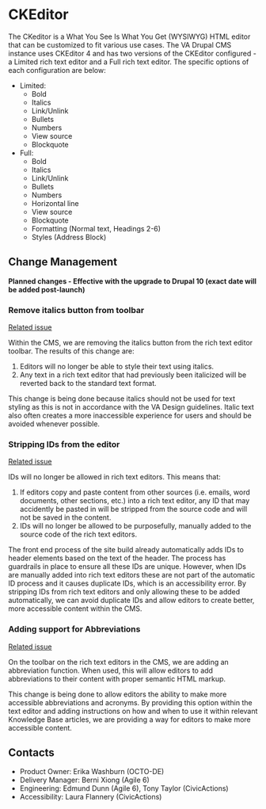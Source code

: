 # CKEditor

The CKeditor is a What You See Is What You Get (WYSIWYG) HTML editor that can be customized to fit various use cases.  The VA Drupal CMS instance uses CKEditor 4 and has two versions of the CKEditor configured - a Limited rich text editor and a Full rich text editor. The specific options of each configuration are below:
- Limited:
  - Bold
  - Italics
  - Link/Unlink
  - Bullets
  - Numbers
  - View source
  - Blockquote
- Full:
  - Bold
  - Italics
  - Link/Unlink
  - Bullets
  - Numbers
  - Horizontal line
  - View source
  - Blockquote
  - Formatting (Normal text, Headings 2-6)
  - Styles (Address Block)

## Change Management

**Planned changes - Effective with the upgrade to Drupal 10 (exact date will be added post-launch)**

### Remove italics button from toolbar
[Related issue](https://github.com/department-of-veterans-affairs/va.gov-cms/issues/13959)

Within the CMS, we are removing the italics button from the rich text editor toolbar. The results of this change are:

1. Editors will no longer be able to style their text using italics.
2. Any text in a rich text editor that had previously been italicized will be reverted back to the standard text format.

This change is being done because italics should not be used for text styling as this is not in accordance with the VA Design guidelines. Italic text also often creates a more inaccessible experience for users and should be avoided whenever possible.

### Stripping IDs from the editor
[Related issue](https://github.com/department-of-veterans-affairs/va.gov-cms/issues/14115)

IDs will no longer be allowed in rich text editors. This means that:

1. If editors copy and paste content from other sources (i.e. emails, word documents, other sections, etc.) into a rich text editor, any ID that may accidently be pasted in will be stripped from the source code and will not be saved in the content.
2. IDs will no longer be allowed to be purposefully, manually added to the source code of the rich text editors.

The front end process of the site build already automatically adds IDs to header elements based on the text of the header.  The process has guardrails in place to ensure all these IDs are unique.  However, when IDs are manually added into rich text editors these are not part of the automatic ID process and it causes duplicate IDs, which is an accessibility error. By stripping IDs from rich text editors and only allowing these to be added automatically, we can avoid duplicate IDs and allow editors to create better, more accessible content within the CMS.

### Adding support for Abbreviations
[Related issue](https://github.com/department-of-veterans-affairs/va.gov-cms/issues/14114)

On the toolbar on the rich text editors in the CMS, we are adding an abbreviation function. When used, this will allow editors to add abbreviations to their content with proper semantic HTML markup.

This change is being done to allow editors the ability to make more accessible abbreviations and acronyms. By providing this option within the text editor and adding instructions on how and when to use it within relevant Knowledge Base articles, we are providing a way for editors to make more accessible content.

## Contacts
- Product Owner: Erika Washburn (OCTO-DE)
- Delivery Manager: Berni Xiong (Agile 6)
- Engineering: Edmund Dunn (Agile 6), Tony Taylor (CivicActions)
- Accessibility: Laura Flannery (CivicActions)



